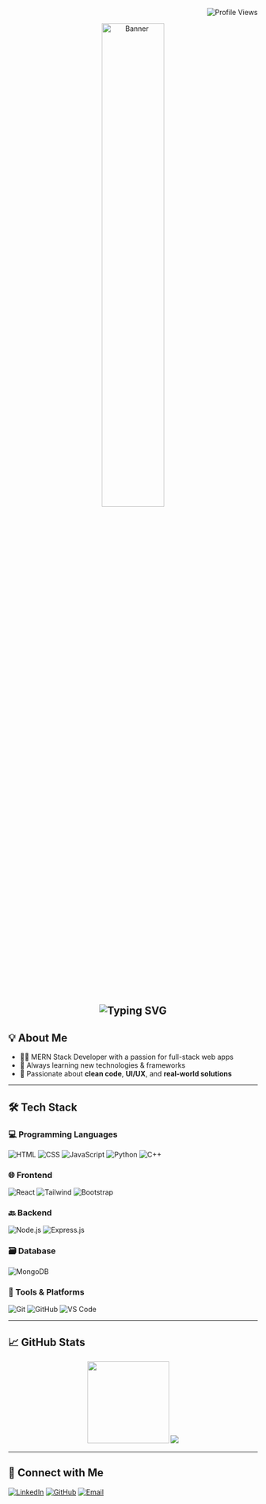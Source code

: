 <!-- Profile Views (Top-Right) -->
<p align="right">
  <img src="https://komarev.com/ghpvc/?username=ayushisoni123&label=Profile+Views&color=0e75b6&style=flat" alt="Profile Views" />
</p>

<!-- Combined Banner + Typing (stacked visually) -->
<p align="center">
  <img src="https://camo.githubusercontent.com/f108537c0b43fa2a01cecfbf28c0ae872fbc7050001f83f99e0847628662b392/68747470733a2f2f6d656469612e6c6963646e2e636f6d2f646d732f696d6167652f443536323241514866706a4c32333445436c772f6665656473686172652d736872696e6b5f323034385f313533362f302f313639333931313736373132383f653d3231343734383336343726763d6265746126743d4a325a476f6d66565f4f457a434b35374d48486f475741593863386b6d7a616c7076513635744e38623430" alt="Banner" width="50%" />
</p>

<h2 align="center">
  <img src="https://readme-typing-svg.demolab.com?font=Fira+Code&pause=1000&color=38BDF8&center=true&vCenter=true&width=435&lines=Hi%2C+I'm+Ayushi+Soni;MERN+Stack+Developer;Software+Developer;Full+Stack+Engineer" alt="Typing SVG" />
</h2>

## 💡 About Me
- 👩‍💻 MERN Stack Developer with a passion for full-stack web apps
- 🔄 Always learning new technologies & frameworks
- 🚀 Passionate about **clean code**, **UI/UX**, and **real-world solutions**
  
---

## 🛠️ Tech Stack

### 💻 Programming Languages
![HTML](https://img.shields.io/badge/HTML-E34F26?style=flat-square&logo=html5&logoColor=white)
![CSS](https://img.shields.io/badge/CSS-1572B6?style=flat-square&logo=css3)
![JavaScript](https://img.shields.io/badge/JavaScript-F7DF1E?style=flat-square&logo=javascript&logoColor=black)
![Python](https://img.shields.io/badge/Python-3776AB?style=flat-square&logo=python&logoColor=white)
![C++](https://img.shields.io/badge/C++-00599C?style=flat-square&logo=c%2B%2B&logoColor=white)

### 🌐 Frontend
![React](https://img.shields.io/badge/React-20232A?style=flat-square&logo=react)
![Tailwind](https://img.shields.io/badge/Tailwind-38B2AC?style=flat-square&logo=tailwind-css)
![Bootstrap](https://img.shields.io/badge/Bootstrap-563D7C?style=flat-square&logo=bootstrap)

### 🔙 Backend
![Node.js](https://img.shields.io/badge/Node.js-339933?style=flat-square&logo=node.js)
![Express.js](https://img.shields.io/badge/Express.js-000000?style=flat-square&logo=express)

### 🗃️ Database
![MongoDB](https://img.shields.io/badge/MongoDB-4EA94B?style=flat-square&logo=mongodb)

### 🧰 Tools & Platforms
![Git](https://img.shields.io/badge/Git-F05032?style=flat-square&logo=git)
![GitHub](https://img.shields.io/badge/GitHub-181717?style=flat-square&logo=github)
![VS Code](https://img.shields.io/badge/VSCode-007ACC?style=flat-square&logo=visual-studio-code)

---

## 📈 GitHub Stats

<p align="center">
  <img src="https://github-readme-stats.vercel.app/api?username=AyushiSoni2107&show_icons=true&theme=tokyonight" height="165">
  <img src="https://github-readme-stats.vercel.app/api/top-langs/?username=AyushiSoni2107&layout=compact&theme=tokyonight">
</p>

---

## 🤝 Connect with Me

[![LinkedIn](https://img.shields.io/badge/LinkedIn-blue?style=for-the-badge&logo=linkedin)](https://www.linkedin.com/in/ayushi-soni-693b88275/)
[![GitHub](https://img.shields.io/badge/GitHub-black?style=for-the-badge&logo=github)](https://github.com/AyushiSoni2107)
[![Email](https://img.shields.io/badge/Email-red?style=for-the-badge&logo=gmail&logoColor=white)](mailto:ayushisoni2102@gmail.com)
